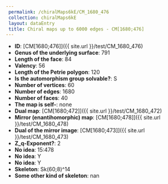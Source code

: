 ```yaml
--- 
 permalink: /chiralMaps6kE/CM_1680_476 
 collection: chiralMaps6kE
 layout: dataEntry
 title: Chiral maps up to 6000 edges - CM[1680;476]
---
```


- **ID**: [CM[1680;476]]({{ site.url }}/test/CM_1680_476)
- **Genus of the underlying surface**: 791
- **Length of the face**: 84
- **Valency**: 56
- **Length of the Petrie polygon**: 120
- **Is the automorphism group solvable?**: S
- **Number of vertices**: 60
- **Number of edges**: 1680
- **Number of faces**: 40
- **The map is self-**: none
- **Dual map**: [CM[1680;472]]({{ site.url }}/test/CM_1680_472)
- **Mirror (enantihomorphic) map**: [CM[1680;478]]({{ site.url }}/test/CM_1680_478)
- **Dual of the mirror image**: [CM[1680;473]]({{ site.url }}/test/CM_1680_473)
- **Z_q-Exponent?**: 2
- **No idea**:  15:478
- **No idea**: Y
- **No idea**: Y
- **Skeleton**: Sk(60;8)^14
- **Some other kind of skeleton**: nan
